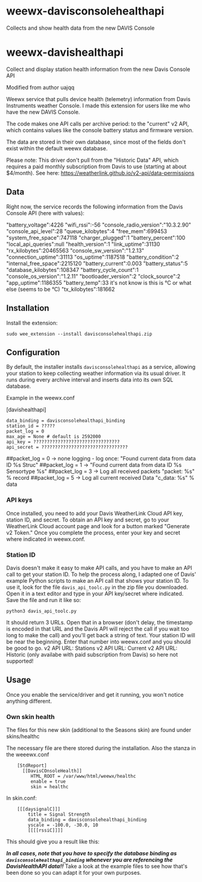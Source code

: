 # weewx-davisconsolehealthapi
Collects and show health data from the new DAVIS Console
# weewx-davishealthapi
Collect and display station health information from the new Davis Console API

Modified from author uajqq

Weewx service that pulls device health (telemetry) information from Davis Instruments weather Console. 
I made this extension for users like me who have the new DAVIS Console. 

The code makes one API calls per archive period: 
to the "current" v2 API, which contains values like the console battery status and firmware version. 


The data are stored in their own database, since most of the fields don't exist within the default weewx database. 

Please note: This driver don't pull from the "Historic Data" API, which 
requires a paid monthly subscription from Davis to use (starting at about $4/month). 
See here: https://weatherlink.github.io/v2-api/data-permissions

## Data
Right now, the service records the following information from the Davis Console API (here with values):

"battery_voltage":4226
"wifi_rssi":-56
"console_radio_version":"10.3.2.90"
"console_api_level":28
"queue_kilobytes":4
"free_mem":699453
"system_free_space":747118
"charger_plugged":1
"battery_percent":100
"local_api_queries":null
"health_version":1
"link_uptime":31130
"rx_kilobytes":20465563
"console_sw_version":"1.2.13"
"connection_uptime":31113
"os_uptime":1187518
"battery_condition":2
"internal_free_space":2215120
"battery_current":0.003
"battery_status":5
"database_kilobytes":108347
"battery_cycle_count":1
"console_os_version":"1.2.11"
"bootloader_version":2
"clock_source":2
"app_uptime":1186355
"battery_temp":33		it's not know is this is °C or what else (seems to be °C)
"tx_kilobytes":181662


## Installation
Install the extension:

`sudo wee_extension --install davisconsolehealthapi.zip`


## Configuration
By default, the installer installs `davisconsolehealthapi` as a service, allowing your station to keep collecting weather information via its usual driver. 
It runs during every archive interval and inserts data into its own SQL database.

Example in the weewx.conf

[davishealthapi]

    data_binding = davisconsolehealthapi_binding
    station_id = ?????
    packet_log = 0
    max_age = None # default is 2592000
    api_key = ????????????????????????????????
    api_secret = ????????????????????????????????

##packet_log = 0 -> none logging - log once: "Found current data from data ID %s Struc"
##packet_log = 1 -> "Found current data from data ID %s Sensortype %s" 
##packet_log = 3 -> Log all received packets "packet: %s" % record
##packet_log = 5 -> Log all current received Data "c_data: %s" % data

### API keys
Once installed, you need to add your Davis WeatherLink Cloud API key, station ID, and secret. 
To obtain an API key and secret, go to your WeatherLink Cloud account page and look for a button marked "Generate v2 Token." 
Once you complete the process, enter your key and secret where indicated in weewx.conf.

### Station ID
Davis doesn't make it easy to make API calls, and you have to make an API call to get your station ID. 
To help the process along, I adapted one of Davis' example Python scripts to make an API call that shows your station ID. 
To use it, look for the file `davis_api_toolc.py` in the zip file you downloaded. 
Open it in a text editor and type in your API key/secret where indicated. 
Save the file and run it like so:

`python3 davis_api_toolc.py`

It should return 3 URLs. Open that in a browser (don't delay, the timestamp is encoded in that URL and the Davis API will reject the call 
if you wait too long to make the call) and you'll get back a string of text. Your station ID will be near the beginning. 
Enter that number into weewx.conf and you should be good to go.
       v2 API URL: Stations
       v2 API URL: Current
       v2 API URL: Historic (only availabe with paid subscription from Davis) so here not supported!


## Usage
Once you enable the service/driver and get it running, you won't notice anything different. 

### Own skin health
The files for this new skin (additional to the Seasons skin) are found under 
skins/healthc


The necessary file are there stored during the installation.
Also the stanza in the weeewx.conf

        [StdReport]
          [[DavisCOnsoleHealth]]
             HTML_ROOT = /var/www/html/weewx/healthc
             enable = true
             skin = healthc 

In skin.conf:

        [[[daysignalC]]]
            title = Signal Strength
            data_binding = davisconsolehealthapi_binding
            yscale = -100.0, -30.0, 10
            [[[[rssiC]]]]

This should give you a result like this:


***In all cases, note that you have to specify the database binding as `davisconsolehealthapi_binding` 
whenever you are referencing the DavisHealthAPI data!!*** 
Take a look at the example files to see how that's been done so you can adapt it for your own purposes.
